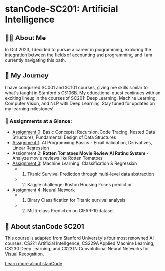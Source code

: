 # stanCode-SC201: Artificial Intelligence

## 👨‍💻 About Me

In Oct 2023, I decided to pursue a career in programming, exploring the integration between the fields of accounting and programming, and I am currently navigating this path.

## 📆 My Journey

I have conquered SC001 and SC101 courses, giving me skills similar to what's taught in Stanford's CS106B. My educational quest continues with an exciting lineup in the courses of SC201: Deep Learning, Machine Learning, Computer Vision, and NLP with Deep Learning. Stay tuned for updates on my learning milestones!

### 👀 Assignments at a Glance:

- [Assignment 0](https://github.com/JayWu0512/stanCode_SC201/tree/main/Assignment%200): Basic Concepts: Recursion, Code Tracing, Nested Data Structures, Fundamental Design of Data Structures
- [Assignment 1](https://github.com/JayWu0512/stanCode_SC201/tree/main/Assignment%201): AI Programming Basics - Email Validation, Derivatives, Linear Regression
- [Assignment 2](https://github.com/JayWu0512/stanCode_SC201/tree/main/Assignment%202): **Rotten Tomatoes Movie Review AI Rating System** - Analyze movie reviews like Rotten Tomatoes
- [Assignment 3](https://github.com/JayWu0512/stanCode_SC201/tree/main/Assignment%203): Machine Learning: Classification & Regression 
  - 1. Titanic Survival Prediction through multi-level data abstraction
  - 2. Kaggle challenge: Boston Housing Prices prediction
- [Assignment 4](https://github.com/JayWu0512/stanCode_SC201/tree/main/Assignment%204): Neural Network
  - 1. Binary Classification for Titanic survival analysis
  - 2. Multi-class Prediction on CIFAR-10 dataset

## 📖 About stanCode SC201

This course is adapted from Stanford University's four most renowned AI courses: CS221 Artificial Intelligence, CS229A Applied Machine Learning, CS230 Deep Learning, and CS231N Convolutional Neural Networks for Visual Recognition.

[Learn more about stanCode](https://stancode.tw/)

